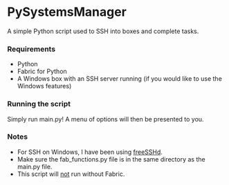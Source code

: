 # PySystemsManager
A simple Python script used to SSH into boxes and complete tasks.

<h3>Requirements</h3>
<ul>
	<li>Python</li>
	<li>Fabric for Python</li>
	<li>A Windows box with an SSH server running (if you would like to use the Windows features)</li>
</ul>

<h3>Running the script</h3>
Simply run main.py!  A menu of options will then be presented to you.

<h3>Notes</h3>
<ul>
	<li>For SSH on Windows, I have been using <a href='http://www.freesshd.com/?ctt=download'>freeSSHd</a>.
	<li>Make sure the fab_functions.py file is in the same directory as the main.py file.</li>
	<li>This script will <u>not</u> run without Fabric.</li>
</ul>